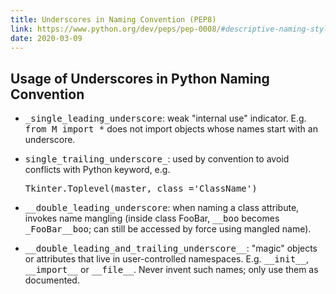 ```yaml
---
title: Underscores in Naming Convention (PEP8)
link: https://www.python.org/dev/peps/pep-0008/#descriptive-naming-styles
date: 2020-03-09
---
```


<h2>Usage of Underscores in Python Naming Convention</h2>
<ul>
<li><p class="first"><tt class="docutils literal">_single_leading_underscore</tt>: weak "internal use" indicator.
E.g. <tt class="docutils literal">from M import *</tt> does not import objects whose names start
with an underscore.</p>
</li>
<li><p class="first"><tt class="docutils literal">single_trailing_underscore_</tt>: used by convention to avoid
conflicts with Python keyword, e.g.</p>
<pre class="literal-block">
Tkinter.Toplevel(master, class_='ClassName')
</pre>
</li>
<li><p class="first"><tt class="docutils literal">__double_leading_underscore</tt>: when naming a class attribute,
invokes name mangling (inside class FooBar, <tt class="docutils literal">__boo</tt> becomes
<tt class="docutils literal">_FooBar__boo</tt>; can still be accessed by force using mangled name).</p>
</li>
<li><p class="first"><tt class="docutils literal">__double_leading_and_trailing_underscore__</tt>: "magic" objects or
attributes that live in user-controlled namespaces.
E.g. <tt class="docutils literal">__init__</tt>, <tt class="docutils literal">__import__</tt> or <tt class="docutils literal">__file__</tt>.  Never invent
such names; only use them as documented.</p>
</li>
</ul>
